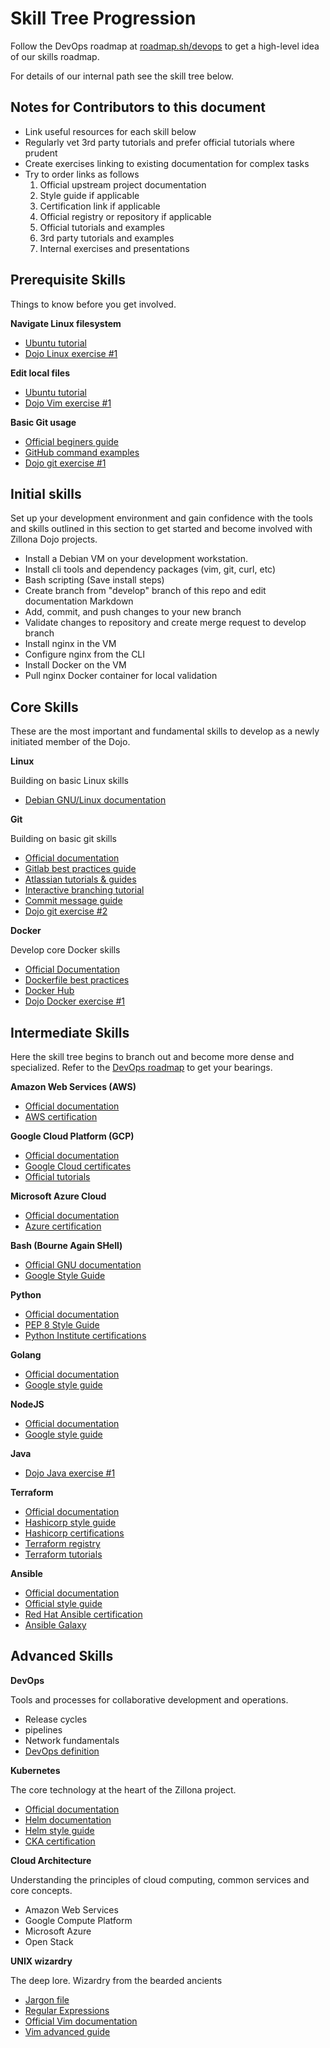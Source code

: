 # Skill Tree Progression

Follow the DevOps roadmap at [roadmap.sh/devops](https://roadmap.sh/devops) to 
get a high-level idea of our skills roadmap. 

For details of our internal path see the skill tree below.

## Notes for Contributors to this document

  * Link useful resources for each skill below
  * Regularly vet 3rd party tutorials and prefer official tutorials where prudent
  * Create exercises linking to existing documentation for complex tasks
  * Try to order links as follows
    1. Official upstream project documentation
    1. Style guide if applicable
    1. Certification link if applicable
    1. Official registry or repository if applicable
    1. Official tutorials and examples
    1. 3rd party tutorials and examples
    1. Internal exercises and presentations

## Prerequisite Skills

Things to know before you get involved.

**Navigate Linux filesystem**

  * [Ubuntu tutorial](https://ubuntu.com/tutorials/command-line-for-beginners#1-overview)
  * [Dojo Linux exercise #1](linux_exercise-1.md)

**Edit local files**

  * [Ubuntu tutorial](https://ubuntu.com/tutorials/command-line-for-beginners#1-overview)
  * [Dojo Vim exercise #1](vim_exercise-1.md)

**Basic Git usage**

  * [Official beginers guide](https://git-scm.com/book/en/v2/Git-Basics-Recording-Changes-to-the-Repository)
  * [GitHub command examples](https://docs.github.com/en/get-started/using-git/about-git#github-and-the-command-line)
  * [Dojo git exercise #1](git_exercise-1.md)

## Initial skills

Set up your development environment and gain confidence with the tools and 
skills outlined in this section to get started and become involved with Zillona 
Dojo projects.

  * Install a Debian VM on your development workstation.
  * Install cli tools and dependency packages (vim, git, curl, etc)
  * Bash scripting (Save install steps)
  * Create branch from "develop" branch of this repo and edit documentation Markdown 
  * Add, commit, and push changes to your new branch
  * Validate changes to repository and create merge request to develop branch
  * Install nginx in the VM
  * Configure nginx from the CLI
  * Install Docker on the VM
  * Pull nginx Docker container for local validation

## Core Skills

These are the most important and fundamental skills to develop as a newly 
initiated member of the Dojo.

**Linux**

Building on basic Linux skills

  * [Debian GNU/Linux documentation](https://www.debian.org/doc/)

**Git**

Building on basic git skills

  * [Official documentation](https://www.git-scm.com/doc)
  * [Gitlab best practices guide](https://about.gitlab.com/topics/version-control/version-control-best-practices/)
  * [Atlassian tutorials & guides](https://www.atlassian.com/git/tutorials)
  * [Interactive branching tutorial](https://learngitbranching.js.org/)
  * [Commit message guide](https://cbea.ms/git-commit/)
  * [Dojo git exercise #2](git_exercise-2.md)

**Docker**

Develop core Docker skills

  * [Official Documentation](https://docs.docker.com/)
  * [Dockerfile best practices](https://docs.docker.com/guides/workshop/09_image_best/)
  * [Docker Hub](https://hub.docker.com/)
  * [Dojo Docker exercise #1](docker_exercise-1.md)

## Intermediate Skills

Here the skill tree begins to branch out and become more dense and specialized. 
Refer to the [DevOps roadmap](https://roadmap.sh/devops) to get your bearings.

**Amazon Web Services (AWS)**

  * [Official documentation](https://www.atlassian.com/git/tutorials)
  * [AWS certification](https://aws.amazon.com/certification/)

**Google Cloud Platform (GCP)**

  * [Official documentation](https://cloud.google.com/docs)
  * [Google Cloud certificates](https://cloud.google.com/learn/certification)
  * [Official tutorials](https://cloud.google.com/docs/tutorials)

**Microsoft Azure Cloud**

  * [Official documentation](https://learn.microsoft.com/en-us/azure/?product=popular)
  * [Azure certification](https://learn.microsoft.com/en-us/credentials/browse/?credential_types=certification&products=azure)

**Bash (Bourne Again SHell)**

  * [Official GNU documentation](https://www.gnu.org/savannah-checkouts/gnu/bash/manual/bash.html)
  * [Google Style Guide](https://google.github.io/styleguide/shellguide.html)

**Python**

  * [Official documentation](https://docs.python.org/3/)
  * [PEP 8 Style Guide](https://peps.python.org/pep-0008/)
  * [Python Institute certifications](https://pythoninstitute.org/certification-tracks)

**Golang**

  * [Official documentation](https://go.dev/doc/)
  * [Google style guide](https://google.github.io/styleguide/go/)

**NodeJS**

  * [Official documentation](https://nodejs.org/docs/latest/api/documentation.html)
  * [Google style guide](https://google.github.io/styleguide/jsguide.html)

**Java**

  * [Dojo Java exercise #1](java_exercise-1.md)

**Terraform**

  * [Official documentation](https://developer.hashicorp.com/terraform/docs)
  * [Hashicorp style guide](https://developer.hashicorp.com/terraform/language/style)
  * [Hashicorp certifications](https://developer.hashicorp.com/certifications)
  * [Terraform registry](https://registry.terraform.io/browse/modules)
  * [Terraform tutorials](https://developer.hashicorp.com/terraform/tutorials/)

**Ansible**

  * [Official documentation](https://docs.ansible.com/)
  * [Official style guide](https://docs.ansible.com/ansible/2.10/dev_guide/style_guide/index.html)
  * [Red Hat Ansible certification](https://www.redhat.com/en/technologies/management/ansible/training-and-certification)
  * [Ansible Galaxy](https://galaxy.ansible.com/ui/)

## Advanced Skills

**DevOps**

Tools and processes for collaborative development and operations.

  * Release cycles
  * pipelines
  * Network fundamentals
  * [DevOps definition](https://en.wikipedia.org/wiki/DevOps)

**Kubernetes**

The core technology at the heart of the Zillona project.

  * [Official documentation](https://kubernetes.io/docs/home/)
  * [Helm documentation](https://helm.sh/docs/)
  * [Helm style guide](https://helm.sh/docs/chart_template_guide/yaml_techniques/)
  * [CKA certification](https://training.linuxfoundation.org/certification/certified-kubernetes-administrator-cka/)

**Cloud Architecture**

Understanding the principles of cloud computing, common services and core
concepts.

  * Amazon Web Services
  * Google Compute Platform
  * Microsoft Azure
  * Open Stack

**UNIX wizardry**

The deep lore. Wizardry from the bearded ancients

  * [Jargon file](http://www.catb.org/jargon/html/)
  * [Regular Expressions](https://en.wikipedia.org/wiki/Regular_expression)
  * [Official Vim documentation](https://www.vim.org/docs.php)
  * [Vim advanced guide](https://thevaluable.dev/vim-advanced/)
